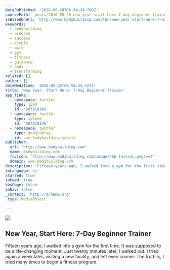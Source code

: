 ```yaml
---
datePublished: '2016-05-28T06:54:34.768Z'
sourcePath: _posts/2016-05-28-new-year-start-here-7-day-beginner-trainer.md
isBasedOnUrl: 'http://www.bodybuilding.com/fun/new-year-start-here-7-day-beginner-trainer.html'
keywords:
  - bodybuilding
  - program
  - success
  - simple
  - walk
  - gym
  - fitness
  - guidance
  - body
  - transforming
related: []
author: []
dateModified: '2016-05-28T06:54:34.327Z'
title: 'New Year, Start Here: 7-Day Beginner Trainer'
app_links:
  - namespace: twitter
    type: ipad
    id: '687818146'
  - namespace: twitter
    type: iphone
    id: '687818146'
  - namespace: twitter
    type: googleplay
    id: com.bodybuilding.mobile
publisher:
  url: 'http://www.bodybuilding.com'
  name: Bodybuilding.com
  favicon: 'http://www.bodybuilding.com/images/bb-favicon.png?v=2'
  domain: www.bodybuilding.com
description: 'Fifteen years ago, I walked into a gym for the first time. It was supposed to be a life-changing moment. Just twenty minutes later, I walked out. I tried again a week later, visiting a new facility, and left even sooner. The truth is, I tried many times to begin a fitness program.'
inLanguage: en
starred: true
inFeed: true
hasPage: false
inNav: false
_context: 'http://schema.org'
_type: MediaObject

---
```

<article style=""><img src="https://the-grid-user-content.s3-us-west-2.amazonaws.com/f9048b26-0460-4c50-b76a-000969eafdc2.png" /><h1>New Year, Start Here: 7-Day Beginner Trainer</h1><p>Fifteen years ago, I walked into a gym for the first time. It was supposed to be a life-changing moment. Just twenty minutes later, I walked out. I tried again a week later, visiting a new facility, and left even sooner. The truth is, I tried many times to begin a fitness program.</p></article>